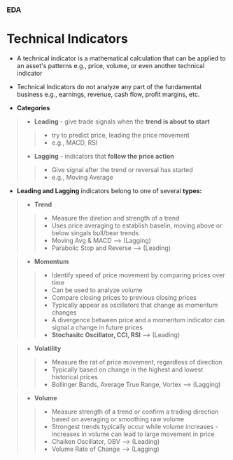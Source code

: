 ### EDA

# Technical Indicators
* A technical indicator is a mathematical calculation that can be applied to an asset's patterns e.g., price, volume, or even another technical indicator
* Technical Indicators do not analyze any part of the fundamental business e.g., earnings, revenue, cash flow, profit margins, etc.

* **Categories**
> * **Leading** - give trade signals when the **trend is about to start**
>> * try to predict price, leading the price movement
>> * e.g., MACD, RSI
> * **Lagging** - indicators that **follow the price action**
>> * Give signal after the trend or reversal has started
>> * e.g., Moving Average

* **Leading and Lagging** indicators belong to one of several **types:**

> * **Trend**
>> * Measure the diretion and strength of a trend
>> * Uses price averaging to establish baselin, moving above or below singals bull/bear trends
>> * Moving Avg & MACD --> (Lagging)
>> * Parabolic Stop and Reverse --> (Leading)

> * **Momentum**
>> * Identify speed of price movement by comparing prices over time
>> * Can be used to analyze volume
>> * Compare closing prices to previous closing prices
>> * Typically appear as oscillators that change as momentum changes
>> * A divergence between price and a momentum indicator can signal a change in future prices
>> * **Stochasitc Oscillator, CCI, RSI** --> (Leading) 

> * **Volatility**
>> * Measure the rat of price movement, regardless of direction
>> * Typically based on change in the highest and lowest historical prices
>> * Bollinger Bands, Average True Range, Vortex --> (Lagging) 

> * **Volume**
>> * Measure strength of a trend or confirm a trading direction based on averaging or smoothing raw volume
>> * Strongest trends typically occur while volume increases - increases in volume can lead to large movement in price
>> * Chaiken Oscillator, OBV --> (Leading)
>> * Volume Rate of Change --> (Lagging)
